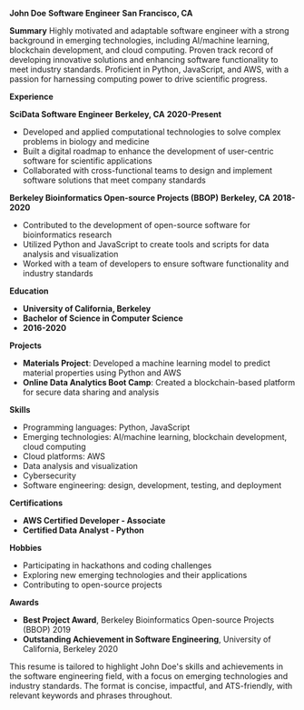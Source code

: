 **John Doe**
**Software Engineer**
**San Francisco, CA**

**Summary**
Highly motivated and adaptable software engineer with a strong background in emerging technologies, including AI/machine learning, blockchain development, and cloud computing. Proven track record of developing innovative solutions and enhancing software functionality to meet industry standards. Proficient in Python, JavaScript, and AWS, with a passion for harnessing computing power to drive scientific progress.

**Experience**

**SciData Software Engineer**
**Berkeley, CA**
**2020-Present**

* Developed and applied computational technologies to solve complex problems in biology and medicine
* Built a digital roadmap to enhance the development of user-centric software for scientific applications
* Collaborated with cross-functional teams to design and implement software solutions that meet company standards

**Berkeley Bioinformatics Open-source Projects (BBOP)**
**Berkeley, CA**
**2018-2020**

* Contributed to the development of open-source software for bioinformatics research
* Utilized Python and JavaScript to create tools and scripts for data analysis and visualization
* Worked with a team of developers to ensure software functionality and industry standards

**Education**

* **University of California, Berkeley**
* **Bachelor of Science in Computer Science**
* **2016-2020**

**Projects**

* **Materials Project**: Developed a machine learning model to predict material properties using Python and AWS
* **Online Data Analytics Boot Camp**: Created a blockchain-based platform for secure data sharing and analysis

**Skills**

* Programming languages: Python, JavaScript
* Emerging technologies: AI/machine learning, blockchain development, cloud computing
* Cloud platforms: AWS
* Data analysis and visualization
* Cybersecurity
* Software engineering: design, development, testing, and deployment

**Certifications**

* **AWS Certified Developer - Associate**
* **Certified Data Analyst - Python**

**Hobbies**

* Participating in hackathons and coding challenges
* Exploring new emerging technologies and their applications
* Contributing to open-source projects

**Awards**

* **Best Project Award**, Berkeley Bioinformatics Open-source Projects (BBOP) 2019
* **Outstanding Achievement in Software Engineering**, University of California, Berkeley 2020

This resume is tailored to highlight John Doe's skills and achievements in the software engineering field, with a focus on emerging technologies and industry standards. The format is concise, impactful, and ATS-friendly, with relevant keywords and phrases throughout.